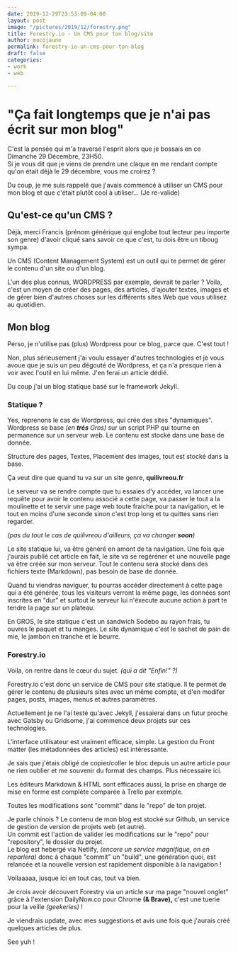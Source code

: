 ```yaml
---
date: 2019-12-29T23:53:09-04:00
layout: post
image: "/pictures/2019/12/forestry.png"
title: Forestry.io - Un CMS pour ton blog/site
author: macojaune
permalink: forestry-io-un-cms-pour-ton-blog
draft: false
categories:
- work
- web

---
```

# "Ça fait longtemps que je n'ai pas écrit sur mon blog"

C'est la pensée qui m'a traversé l'esprit alors que je bossais en ce Dimanche 29 Décembre,  23H50.  
Si je vous dit que je viens de prendre une claque en me rendant compte qu'on était déjà le 29 décembre, vous me croirez ?

Du coup, je me suis rappelé que j'avais commencé à utiliser un CMS pour mon blog et que c'était plutôt cool à utiliser… (Je re-valide)

## Qu'est-ce qu'un CMS ?

Déjà, merci Francis (prénom générique qui englobe tout lecteur peu importe son genre) d'avoir cliqué sans savoir ce que c'est, tu dois être un tiboug sympa.

Un CMS (Content Management System) est un outil qui te permet de gérer le contenu d'un site ou d'un blog.

L'un des plus connus, WORDPRESS par exemple, devrait te parler ? Voila, c'est un moyen de créer des pages, des articles, d'ajouter textes, images et de gérer bien d'autres choses sur les différents sites Web que vous utilisez au quotidien.

## Mon blog

Perso, je n'utilise pas (plus) Wordpress pour ce blog, parce que. C'est tout !

Non, plus sérieusement j'ai voulu essayer d'autres technologies et je vous avoue que je suis un peu dégouté de Wordpress, et ça n'a presque rien à voir avec l'outil en lui même. J'en ferai un article dédié.

Du coup j'ai un blog statique basé sur le framework Jekyll.

### Statique ?

Yes, reprenons le cas de Wordpress, qui crée des sites "dynamiques". Wordpress se base _(en **très** Gros)_ sur un script PHP qui tourne en permanence sur un serveur web. Le contenu est stocké dans une base de donnée.

Structure des pages, Textes, Placement des images, tout est stocké dans la base.

Ça veut dire que quand tu va sur un site genre, **quilivreou.fr**

Le serveur va se rendre compte que tu essaies d'y accéder, va lancer une requête pour avoir le contenu associé a cette page, va passer le tout a la moulinette et te servir une page web toute fraiche pour ta navigation, et le tout en moins d'une seconde sinon c'est trop long et tu quittes sans rien regarder.

_(pas du tout le cas de quilivreou d'ailleurs, ça va changer **soon**)_

Le site statique lui, va être généré en amont de ta navigation. Une fois que j'aurais publié cet article en fait, le site va se regéréner et une nouvelle page va être créée sur mon serveur. Tout le contenu sera stocké dans des fichiers texte (Markdown), pas besoin de base de donnée.

Quand tu viendras naviguer, tu pourras accéder directement à cette page qui a été générée, tous les visiteurs verront la même page, les données sont inscrites en "dur" et surtout le serveur lui n'éxecute aucune action à part te tendre la page sur un plateau.

En GROS, le site statique c'est un sandwich Sodebo au rayon frais, tu ouvres le paquet et tu manges. Le site dynamique c'est le sachet de pain de mie, le jambon en tranche et le beurre.

### Forestry.io

Voila, on rentre dans le cœur du sujet. _(qui a dit "Enfin!" ?)_ 

Forestry.io c'est donc un service de CMS pour site statique. Il te permet de gérer le contenu de plusieurs sites avec un même compte, et d'en modifer pages, posts, images, menus et autres paramètres.

Actuellement je ne l'ai testé qu'avec Jekyll, j'essaierai dans un futur proche avec Gatsby ou Gridsome, j'ai commencé deux projets sur ces technologies.

L'interface utilisateur est vraiment efficace, simple. La gestion du Front matter (les métadonnées des articles) est intéressante. 

Je sais que j'étais obligé de copier/coller le bloc depuis un autre article pour ne rien oublier et me souvenir du format des champs. Plus nécessaire ici.

Les éditeurs Markdown & HTML sont efficaces aussi, la prise en charge de mise en forme est complète comparée à Trello par exemple. 

Toutes les modifications sont "commit" dans le "repo" de ton projet.

Je parle chinois ? Le contenu de mon blog est stocké sur Github, un service de gestion de version de projets web (et autre).   
Un commit est l'action de valider les modifications sur le "repo" pour "repository", le dossier du projet.  
Le blog est hebergé via Netlify, _(encore un service magnifique, on en reparlera)_ donc à chaque "commit" un "build", une génération quoi, est relancée et la nouvelle version est rapidement disponible à la navigation !

Voilaaaaa, jusque ici en tout cas, tout va bien.

Je crois avoir découvert Forestry via un article sur ma page "nouvel onglet" grâce à l'extension DailyNow.co pour Chrome **(& Brave),** c'est une tuerie pour la veille _(geekeries)_ !

Je viendrais update, avec mes suggestions et avis une fois que j'aurais créé quelques articles de plus.

See yuh !
